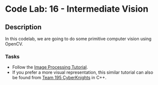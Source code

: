 # Code Lab: 16 - Intermediate Vision

## Description

In this codelab, we are going to do some primitive computer vision using OpenCV.

### Tasks

- Follow the [Image Processing Tutorial](https://github.com/NAHSRobotics-Team5667/Vision-ImageProcessing).
- If you prefer a more visual representation, this similar tutorial can also be found from [Team 195 CyberKnights](https://www.youtube.com/watch?v=bsuZq1mvwio) in C++.
